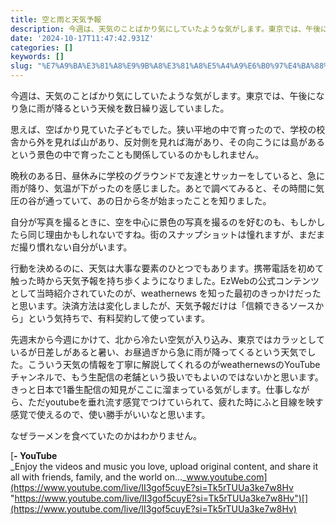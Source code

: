 ```yaml
---
title: 空と雨と天気予報
description: 今週は、天気のことばかり気にしていたような気がします。東京では、午後になり急に雨が降るという天候を数日繰り返していました。
date: '2024-10-17T11:47:42.931Z'
categories: []
keywords: []
slug: "%E7%A9%BA%E3%81%A8%E9%9B%A8%E3%81%A8%E5%A4%A9%E6%B0%97%E4%BA%88%E5%A0%B1"
---
```

今週は、天気のことばかり気にしていたような気がします。東京では、午後になり急に雨が降るという天候を数日繰り返していました。

思えば、空ばかり見ていた子どもでした。狭い平地の中で育ったので、学校の校舎から外を見れば山があり、反対側を見れば海があり、その向こうには島があるという景色の中で育ったことも関係しているのかもしれません。

晩秋のある日、昼休みに学校のグラウンドで友達とサッカーをしていると、急に雨が降り、気温が下がったのを感じました。あとで調べてみると、その時間に気圧の谷が通っていて、あの日から冬が始まったことを知りました。

自分が写真を撮るときに、空を中心に景色の写真を撮るのを好むのも、もしかしたら同じ理由かもしれないですね。街のスナップショットは憧れますが、まだまだ撮り慣れない自分がいます。

行動を決めるのに、天気は大事な要素のひとつでもあります。携帯電話を初めて触った時から天気予報を持ち歩くようになりました。EzWebの公式コンテンツとして当時紹介されていたのが、weathernews を知った最初のきっかけだったと思います。決済方法は変化しましたが、天気予報だけは「信頼できるソースから」という気持ちで、有料契約して使っています。

先週末から今週にかけて、北から冷たい空気が入り込み、東京ではカラッとしているが日差しがあると暑い、お昼過ぎから急に雨が降ってくるという天気でした。こういう天気の情報を丁寧に解説してくれるのがweathernewsのYouTubeチャンネルで、もう生配信の老舗という扱いでもよいのではないかと思います。きっと日本で1番生配信の知見がここに溜まっている気がします。仕事しながら、ただyoutubeを垂れ流す感覚でつけていられて、疲れた時にふと目線を映す感覚で使えるので、使い勝手がいいなと思います。

なぜラーメンを食べていたのかはわかりません。

[**\- YouTube**  
_Enjoy the videos and music you love, upload original content, and share it all with friends, family, and the world on…_www.youtube.com](https://www.youtube.com/live/II3gof5cuyE?si=Tk5rTUUa3ke7w8Hv "https://www.youtube.com/live/II3gof5cuyE?si=Tk5rTUUa3ke7w8Hv")[](https://www.youtube.com/live/II3gof5cuyE?si=Tk5rTUUa3ke7w8Hv)